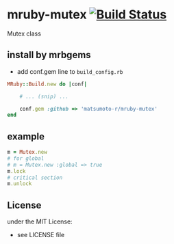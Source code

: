 # mruby-mutex   [![Build Status](https://travis-ci.org/matsumotory/mruby-mutex.png?branch=master)](https://travis-ci.org/matsumotory/mruby-mutex)
Mutex class
## install by mrbgems
- add conf.gem line to `build_config.rb`

```ruby
MRuby::Build.new do |conf|

    # ... (snip) ...

    conf.gem :github => 'matsumoto-r/mruby-mutex'
end
```
## example
```ruby
m = Mutex.new
# for global
# m = Mutex.new :global => true
m.lock
# critical section
m.unlock
```

## License
under the MIT License:
- see LICENSE file
